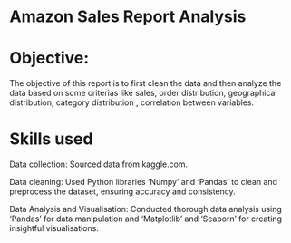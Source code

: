 # Amazon Sales Report Analysis
# Objective:
The objective of this report is to first clean the data and then analyze the data based on some criterias like sales, order distribution, geographical distribution, category distribution , correlation between variables.
# Skills used
Data collection:  Sourced data from kaggle.com.

Data cleaning: Used Python libraries ‘Numpy’ and ‘Pandas’ to clean and preprocess the dataset, ensuring accuracy and consistency.

Data Analysis and Visualisation: Conducted thorough data analysis using ‘Pandas’ for data manipulation and ‘Matplotlib’ and ‘Seaborn’ for creating insightful visualisations.
